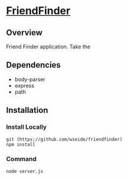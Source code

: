 # [FriendFinder]( https://hidden-savannah-42359.herokuapp.com/)
## Overview
Friend Finder application. Take the
## Dependencies
* body-parser
* express
* path
## Installation
### Install Locally
```
git (https://github.com/wseide/friendfinder)
npm install
```
### Command
```
node server.js
```
